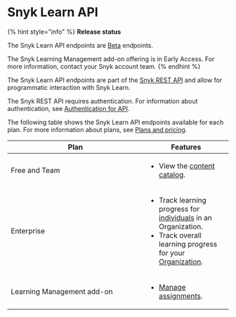 # Snyk Learn API

{% hint style="info" %}
**Release status**&#x20;

The Snyk Learn API endpoints are [Beta](../../snyk-api/rest-api/about-the-rest-api.md#versioning) endpoints.

The Snyk Learning Management add-on offering is in Early Access. For more information, contact your Snyk account team.
{% endhint %}

The Snyk Learn API endpoints are part of the [Snyk REST API](../../snyk-api/rest-api/about-the-rest-api.md) and allow for programmatic interaction with Snyk Learn.

The Snyk REST API requires authentication. For information about authentication, see [Authentication for API](../../snyk-api/rest-api/authentication-for-api/).

The following table shows the Snyk Learn API endpoints available for each plan. For more information about plans, see [Plans and pricing](https://snyk.io/plans/).

<table><thead><tr><th width="294">Plan</th><th>Features</th></tr></thead><tbody><tr><td>Free and Team</td><td><ul><li>View the <a href="https://apidocs.snyk.io/?version=2024-10-15#get-/learn/catalog">content catalog</a>.</li></ul></td></tr><tr><td>Enterprise</td><td><ul><li>Track learning progress for <a href="https://apidocs.snyk.io/?version=2024-10-15#get-/orgs/-org_id-/learn/progress/users">individuals</a> in an Organization.</li><li>Track overall learning progress for your <a href="https://apidocs.snyk.io/?version=2024-10-15#get-/orgs/-org_id-/learn/progress/catalog">Organization</a>.</li></ul></td></tr><tr><td>Learning Management add-on</td><td><ul><li><a href="https://apidocs.snyk.io/?version=2024-10-15#get-/orgs/-org_id-/learn/assignments">Manage assignments</a>.</li></ul></td></tr></tbody></table>


